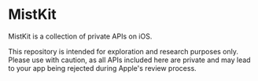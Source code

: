 # MistKit

MistKit is a collection of private APIs on iOS.

This repository is intended for exploration and research purposes only. Please
use with caution, as all APIs included here are private and may lead to your app
being rejected during Apple's review process.

